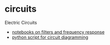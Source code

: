 # circuits

Electric Circuits 

- [notebooks on filters and frequency response](EK307_Circuits_Notebooks.ipynb)
- [python script for circuit diagramming](circuits.py)
